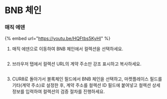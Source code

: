 # BNB 체인

### 매직 에덴



{% embed url="https://youtu.be/HQFtbs5KyHI" %}

1. 매직 에덴으로 이동하여 BNB 체인에서 컬렉션을 선택하세요.

<figure><img src="../../.gitbook/assets/Screenshot 2025-01-31 at 12.57.53.png" alt=""><figcaption></figcaption></figure>

2. 브라우저 탭에서 컬렉션 URL의 계약 주소만 강조 표시하고 복사하세요.

<figure><img src="../../.gitbook/assets/Screenshot 2025-01-31 at 12.56.17.png" alt=""><figcaption></figcaption></figure>

3. CUR8로 돌아가서 블록체인 필드에서 BNB 체인을 선택하고, 마켓플레이스 필드를 기타(계약 주소)로 설정한 후, 계약 주소를 컬렉션 ID 필드에 붙여넣고 컬렉션 상세 정보를 입력하여 컬렉션의 검증 절차를 진행하세요.

<figure><img src="../../.gitbook/assets/Screenshot 2025-01-31 at 12.58.49.png" alt=""><figcaption></figcaption></figure>
